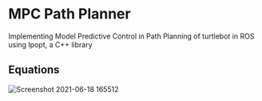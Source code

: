 # MPC Path Planner

Implementing Model Predictive Control in Path Planning of turtlebot in ROS using Ipopt, a C++ library

Equations
----------
![Screenshot 2021-06-18 165512](https://user-images.githubusercontent.com/79641410/122594130-3ba71c00-d084-11eb-8a09-8678abd21ec3.png)

